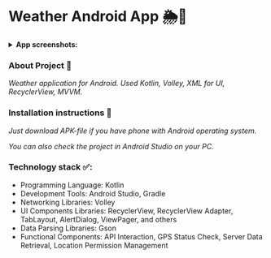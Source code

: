 # Weather Android App 🌦📱

<details><summary><b>App screenshots:</b></summary>
  <img src="https://github.com/Ib1za94/weatherapp/assets/132717217/ca77b767-4bf7-4612-bfa8-994b5a4a9e12">
  <img src="https://github.com/Ib1za94/weatherapp/assets/132717217/98621a1f-f453-4b83-b1e7-6c003868f5ab"></details>

### About Project 🔎
<em>Weather application for Android. Used Kotlin, Volley, XML for UI, RecyclerView, MVVM.</em>

### Installation instructions 📀
<em>Just download APK-file if you have phone with Android operating system.</em>
<p><em>You can also check the project in Android Studio on your PC.</em></p>

### Technology stack ✅:

<ul>
  <li>Programming Language: Kotlin</li>
  <li>Development Tools: Android Studio, Gradle</li>
  <li>Networking Libraries: Volley</li>
  <li>UI Components Libraries: RecyclerView, RecyclerView Adapter, TabLayout, AlertDialog, ViewPager, and others</li>
  <li>Data Parsing Libraries: Gson</li>
  <li>Functional Components: API Interaction, GPS Status Check, Server Data Retrieval, Location Permission Management</li>
</ul>
